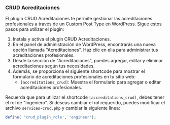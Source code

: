 ### CRUD Acreditaciones

El plugin CRUD Acreditaciones te permite gestionar las acreditaciones profesionales a través de un Custom Post Type en WordPress. Sigue estos pasos para utilizar el plugin:

1. Instala y activa el plugin CRUD Acreditaciones.
2. En el panel de administración de WordPress, encontrarás una nueva opción llamada "Acreditaciones". Haz clic en ella para administrar tus acreditaciones profesionales.
3. Desde la sección de "Acreditaciones", puedes agregar, editar y eliminar acreditaciones según tus necesidades.
4. Además, se proporciona el siguiente shortcode para mostrar el formulario de acreditaciones profesionales en tu sitio web:
   - `[accreditations_crud]`: Muestra el formulario para agregar o editar acreditaciones profesionales.

Recuerda que para utilizar el shortcode `[accreditations_crud]`, debes tener el rol de "Ingeniero". Si deseas cambiar el rol requerido, puedes modificar el archivo `services-crud.php` y cambiar la siguiente línea: 
```php
define( 'crud_plugin_role', 'engineer');
```
